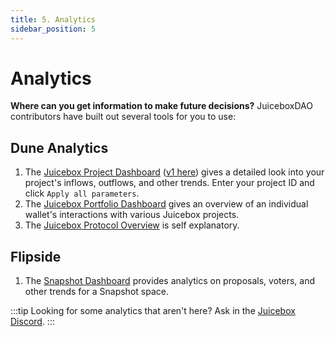 ```yaml
---
title: 5. Analytics
sidebar_position: 5
---
```


# Analytics

**Where can you get information to make future decisions?** JuiceboxDAO contributors have built out several tools for you to use:

## Dune Analytics

1. The [Juicebox Project Dashboard](https://dune.com/twodam/juicebox-v2-project-dashboard) ([v1 here](https://dune.com/twodam/Juicebox-Projects)) gives a detailed look into your project's inflows, outflows, and other trends. Enter your project ID and click `Apply all parameters`.
2. The [Juicebox Portfolio Dashboard](https://dune.com/twodam/Juicebox-Portfolio) gives an overview of an individual wallet's interactions with various Juicebox projects.
3. The [Juicebox Protocol Overview](https://dune.com/twodam/Juicebox-Protocol-Overview) is self explanatory.

## Flipside

1. The [Snapshot Dashboard](https://app.flipsidecrypto.com/dashboard/snapshot-plus-data-ueqrnb) provides analytics on proposals, voters, and other trends for a Snapshot space.

:::tip
Looking for some analytics that aren't here? Ask in the [Juicebox Discord](https://discord.gg/juicebox).
:::
